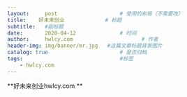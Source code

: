 ```yaml
---
layout:     post                    # 使用的布局（不需要改）
title:    好未来创业             # 标题 
subtitle:   #副标题
date:       2020-04-12              # 时间
author:     hwlcy.com                      # 作者
header-img: img/banner/mr.jpg   #这篇文章标题背景图片
catalog: true                       # 是否归档
tags:                               #标签
    - hwlcy.com
---
```


**好未来创业hwlcy.com **
























